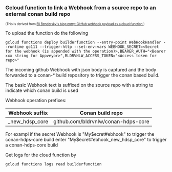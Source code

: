 ### Gcloud function to link a Webhook from a source repo to an external conan build repo

<sub><sup>(This is derived from [Eli Bendersky's blog entry: GitHub webhook payload as a cloud function ](https://eli.thegreenplace.net/2019/github-webhook-payload-as-a-cloud-function/) )</sup></sub>

To upload the function do the following


```shell script
gcloud functions deploy builderfunction --entry-point WebHookHandler --runtime go111 --trigger-http --set-env-vars WEBHOOK_SECRET=<Secret for the webhook (is appended with the operation)>,BEARER_AUTH="<Bearer xxx string for Appveyor>",BLDRVNLW_ACCESS_TOKEN="<Access token for repo>"
```

The incoming github Webhook with json body is captured and the body forwarded to a conan-* 
build repository to trigger the conan based build.

The basic Webhook text is suffixed on the source repo with a string to indicate which conan build is used

Webhook operation prefixes:

Webhook suffix | Conan build repo
--- | --- 
_new_hdsp_core  | github.com/bldrvnlw/conan-hdps-core

For exampl if the secret Webhook  is "My$ecret#ebhook" to trigger the conan-hdps-core build enter 
"My$ecret#ebhook_new_hdsp_core" to trigger a conan-hdps-core build

Get logs for the cloud function by

```shell script
gcloud functions logs read builderfunction
```